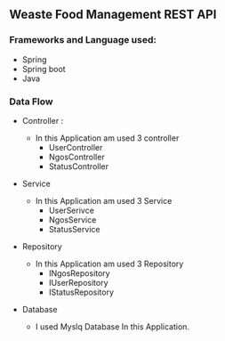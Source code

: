 ## Weaste Food Management REST API
### Frameworks and Language used:
* Spring
* Spring boot
* Java

### Data Flow
* Controller : 
  * In this Application am used 3 controller
    * UserController
    * NgosController
    * StatusController
    
* Service
  * In this Application am used 3 Service
    * UserSerivce
    * NgosService
    * StatusService
   
* Repository
  * In this Application am used 3 Repository
    * INgosRepository
    * IUserRepository
    * IStatusRepository
  
* Database
  * I used Myslq Database In this Application.

